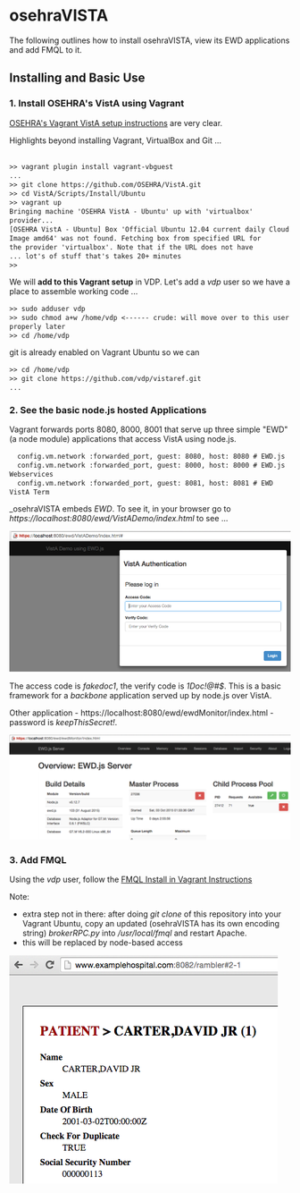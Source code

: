 # osehraVISTA 

The following outlines how to install osehraVISTA, view its EWD applications and add FMQL to it.

## Installing and Basic Use

### 1. Install OSEHRA's VistA using Vagrant

[OSEHRA's Vagrant VistA setup instructions](https://github.com/OSEHRA/VistA/blob/master/Documentation/Install/Vagrant.rst) are very clear.

Highlights beyond installing Vagrant, VirtualBox and Git ...

```text

>> vagrant plugin install vagrant-vbguest
...
>> git clone https://github.com/OSEHRA/VistA.git
>> cd VistA/Scripts/Install/Ubuntu
>> vagrant up
Bringing machine 'OSEHRA VistA - Ubuntu' up with 'virtualbox' provider...
[OSEHRA VistA - Ubuntu] Box 'Official Ubuntu 12.04 current daily Cloud Image amd64' was not found. Fetching box from specified URL for
the provider 'virtualbox'. Note that if the URL does not have
... lot's of stuff that's takes 20+ minutes
>> 

```

We will __add to this Vagrant setup__ in VDP. Let's add a _vdp_ user so we have a place to assemble working code ...

```text
>> sudo adduser vdp
>> sudo chmod a+w /home/vdp <------ crude: will move over to this user properly later
>> cd /home/vdp
```

git is already enabled on Vagrant Ubuntu so we can 

```text
>> cd /home/vdp
>> git clone https://github.com/vdp/vistaref.git
...
```

### 2. See the basic node.js hosted Applications

Vagrant forwards ports 8080, 8000, 8001 that serve up three simple "EWD" (a node module) applications that access VistA using node.js.

```text
  config.vm.network :forwarded_port, guest: 8080, host: 8080 # EWD.js
  config.vm.network :forwarded_port, guest: 8000, host: 8000 # EWD.js Webservices
  config.vm.network :forwarded_port, guest: 8081, host: 8081 # EWD VistA Term
```

_osehraVISTA embeds _EWD_. To see it, in your browser go to _https://localhost:8080/ewd/VistADemo/index.html_ to see ...

![EWD Open Screen](/osehraVISTA/imgs/ewdOpenScreen.png)

The access code is _fakedoc1_, the verify code is _1Doc!@#$_. This is a basic framework for a _backbone_ application served up by node.js over VistA.

Other application - https://localhost:8080/ewd/ewdMonitor/index.html - password is _keepThisSecret!_.

![EWD Monitor](/osehraVISTA/imgs/ewdMonitor.png)

### 3. Add FMQL 

Using the _vdp_ user, follow the [FMQL Install in Vagrant Instructions](https://github.com/caregraf/FMQL/wiki/Add-FMQL-to-OSEHRA-Vagrant-VistA)

Note:
  * extra step not in there: after doing _git clone_ of this repository into your Vagrant Ubuntu, copy an updated (osehraVISTA has its own encoding string) _brokerRPC.py_ into _/usr/local/fmql_ and restart Apache. 
  * this will be replaced by node-based access

![FMQL from host machine](/osehraVISTA/imgs/FMQLRamblerToVagrant8082.png)

